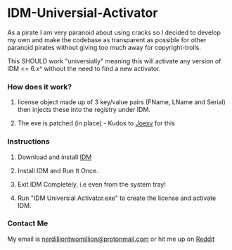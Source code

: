 # IDM-Universial-Activator

As a pirate I am very paranoid about using cracks so I decided to develop my own and make the codebase as transparent as possible for other paranoid pirates without giving too much away for copyright-trolls.

This SHOULD work "universially" meaning this will activate any version of IDM <= 6.x^ without the need to find a new activator.

### How does it work?

1) license object made up of 3 key/value pairs (FName, LName and Serial) then injects these into the registry under IDM.

2) The exe is patched (in place) - Kudos to [Joexv](https://github.com/Joexv) for this

### Instructions

1) Download and install [IDM](https://www.internetdownloadmanager.com/)

2) Install IDM and Run It Once. 

3) Exit IDM Completely, i.e even from the system tray!

3) Run "IDM Universial Activator.exe" to create the license and activate IDM.

### Contact Me

My email is nerdilliontwomillion@protonmail.com or hit me up on [Reddit](https://www.reddit.com/user/NerdillionTwoMillion)



